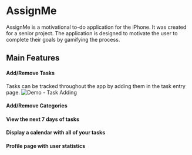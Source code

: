 # AssignMe
AssignMe is a motivational to-do application for the iPhone. It was created for a senior project. The application is designed to motivate the user to complete their goals by gamifying the process.

## Main Features
#### Add/Remove Tasks
Tasks can be tracked throughout the app by adding them in the task entry page.
![Demo - Task Adding](https://i.imgur.com/NQvIact.gifv)

#### Add/Remove Categories
#### View the next 7 days of tasks
#### Display a calendar with all of your tasks
#### Profile page with user statistics
